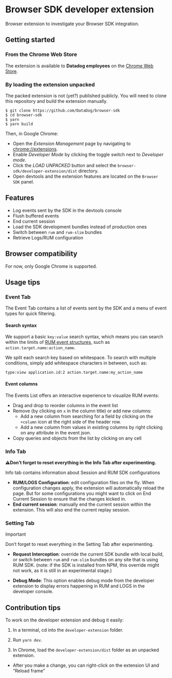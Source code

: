 # Browser SDK developer extension

Browser extension to investigate your Browser SDK integration.

## Getting started

### From the Chrome Web Store

The extension is available to **Datadog employees** on the [Chrome Web Store](https://chrome.google.com/webstore/detail/datadog-browser-sdk-devel/boceobohkgenpcpogecpjlnmnfbdigda).

### By loading the extension unpacked

The packed extension is not (yet?) published publicly. You will need to clone this repository and
build the extension manually.

```
$ git clone https://github.com/DataDog/browser-sdk
$ cd browser-sdk
$ yarn
$ yarn build
```

Then, in Google Chrome:

- Open the _Extension Management_ page by navigating to [chrome://extensions](chrome://extensions).
- Enable _Developer Mode_ by clicking the toggle switch next to _Developer mode_.
- Click the _LOAD UNPACKED_ button and select the `browser-sdk/developer-extension/dist`
  directory.
- Open devtools and the extension features are located on the `Browser SDK` panel.

## Features

- Log events sent by the SDK in the devtools console
- Flush buffered events
- End current session
- Load the SDK development bundles instead of production ones
- Switch between `rum` and `rum-slim` bundles
- Retrieve Logs/RUM configuration

## Browser compatibility

For now, only Google Chrome is supported.

## Usage tips

### Event Tab

The Event Tab contains a list of events sent by the SDK and a menu of event types for quick filtering.

#### Search syntax

We support a basic `key:value` search syntax, which means you can search within the limits of [RUM event structures](https://docs.datadoghq.com/real_user_monitoring/explorer/search/), such as `action.target.name:action_name`.

We split each search key based on whitespace. To search with multiple conditions, simply add whitespace characters in between, such as:

```
type:view application.id:2 action.target.name:my_action_name
```

#### Event columns

The Events List offers an interactive experience to visualize RUM events:

- Drag and drop to reorder columns in the event list
- Remove (by clicking on `x` in the column title) or add new columns:
  - Add a new column from searching for a field by clicking on the `+column` icon at the right side of the header row.
  - Add a new column from values in existing columns by right clicking on any attribute in the event json.
- Copy queries and objects from the list by clicking on any cell

### Info Tab

**⚠️Don’t forget to reset everything in the Info Tab after experimenting.**

Info tab contains information about Session and RUM SDK configurations

- **RUM/LOGS Configuration**: edit configuration files on the fly. When configuration changes apply, the extension will automatically reload the page. But for some configurations you might want to click on End Current Session to ensure that the changes kicked in.
- **End current session**: manually end the current session within the extension. This will also end the current replay session.

### Setting Tab

> [!IMPORTANT]
> Don’t forget to reset everything in the Setting Tab after experimenting.

- **Request Interception**: override the current SDK bundle with local build, or ​​switch between `rum` and `rum-slim` bundles on any site that is using RUM SDK. (note: if the SDK is installed from NPM, this override might not work, as it is still in an experimental stage.)

- **Debug Mode**: This option enables debug mode from the developer extension to display errors happening in RUM and LOGS in the developer console.

## Contribution tips

To work on the developer extension and debug it easily:

1. In a terminal, cd into the `developer-extension` folder.

2. Run `yarn dev`.

3. In Chrome, load the `developer-extension/dist` folder as an unpacked extension.

- After you make a change, you can right-click on the extension UI and “Reload frame”
